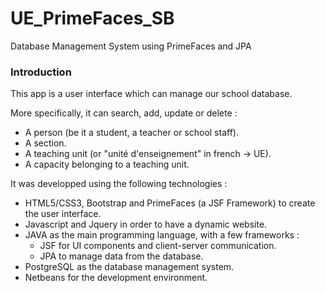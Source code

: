 # UE_PrimeFaces_SB
Database Management System using PrimeFaces and JPA

<h3 class="text-center">Introduction</h3>
<p>This app is a user interface which can manage our school database.</p>
<p>More specifically, it can search, add, update or delete :</p>
<ul>
    <li>A person (be it a student, a teacher or school staff).</li>
    <li>A section.</li>
    <li>A teaching unit (or "unité d'enseignement" in french -> UE).</li>
    <li>A capacity belonging to a teaching unit.</li>
</ul>

<p>It was developped using the following technologies : </p>
<ul>
    <li>HTML5/CSS3, Bootstrap and PrimeFaces (a JSF Framework) to create the user interface.</li>
    <li>Javascript and Jquery in order to have a dynamic website.</li>
    <li>JAVA as the main programming language, with a few frameworks :
        <ul>
            <li>JSF for UI components and client-server communication.</li>
            <li>JPA to manage data from the database.</li>
        </ul>
    </li>
    <li>PostgreSQL as the database management system.</li>
    <li>Netbeans for the development environment.</li>
</ul>
